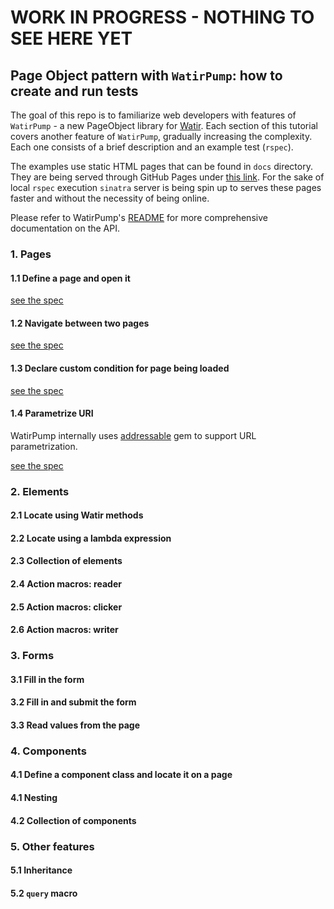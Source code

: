 # WORK IN PROGRESS - NOTHING TO SEE HERE YET

## Page Object pattern with `WatirPump`: how to create and run tests

The goal of this repo is to familiarize web developers with features of `WatirPump` -
a new PageObject library for [Watir](https://www.rubydoc.info/gems/watir/). Each section of this tutorial
covers another feature of `WatirPump`, gradually increasing the complexity.
Each one consists of a brief description and an example test (`rspec`).

The examples use static HTML pages that can be found in `docs` directory.
They are being served through GitHub Pages under [this link](https://bwilczek.github.io/watir_pump_tutorial/).
For the sake of local `rspec` execution `sinatra` server is being spin up to
serves these pages faster and without the necessity of being online.

Please refer to WatirPump's [README](https://github.com/bwilczek/watir_pump)
for more comprehensive documentation on the API.

### 1. Pages

#### 1.1 Define a page and open it

[see the spec](spec/1.1_page_define_and_open_spec.rb)

#### 1.2 Navigate between two pages

[see the spec](spec/1.2_navigation_between_two_pages_spec.rb)

#### 1.3 Declare custom condition for page being loaded

[see the spec](spec/1.3_custom_loaded_condition_spec.rb)

#### 1.4 Parametrize URI

WatirPump internally uses [addressable](https://github.com/sporkmonger/addressable) gem to support URL parametrization.

[see the spec](spec/1.4_parametrize_uri_spec.rb)

### 2. Elements

#### 2.1 Locate using Watir methods

#### 2.2 Locate using a lambda expression

#### 2.3 Collection of elements

#### 2.4 Action macros: reader

#### 2.5 Action macros: clicker

#### 2.6 Action macros: writer

### 3. Forms

#### 3.1 Fill in the form

#### 3.2 Fill in and submit the form

#### 3.3 Read values from the page

### 4. Components

#### 4.1 Define a component class and locate it on a page

#### 4.1 Nesting

#### 4.2 Collection of components

### 5. Other features

#### 5.1 Inheritance

#### 5.2 `query` macro
